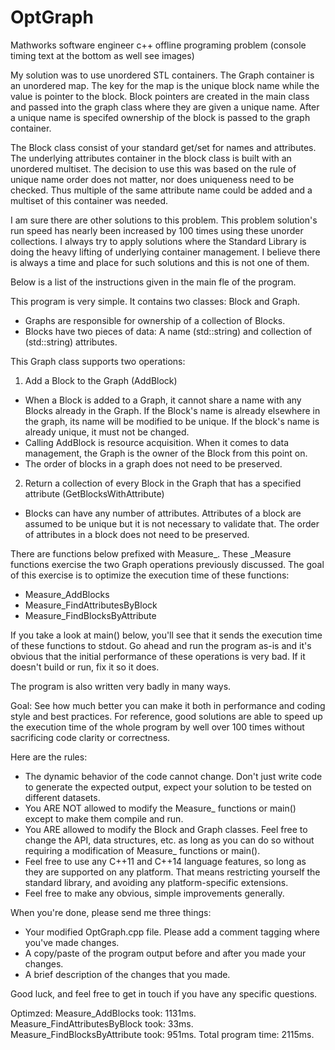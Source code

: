 # OptGraph
Mathworks software engineer c++ offline programing problem
(console timing text at the bottom as well see images)

My solution was to use unordered STL containers. The Graph container is an unordered map. The key for the map is the unique 
block name while the value is pointer to the block. Block pointers are created in the main class and passed into the graph class
where they are given a unique name. After a unique name is specifed ownership of the block is passed to the graph container.

The Block class consist of your standard get/set for names and attributes. The underlying attributes container in the block class
is built with an unordered multiset. The decision to use this was based on the rule of unique name order does not matter, nor does
uniqueness need to be checked. Thus multiple of the same attribute name could be added and a multiset of this container was needed.

I am sure there are other solutions to this problem. This problem solution's run speed has nearly been increased by 100 times using
these unorder collections. I always try to apply solutions where the Standard Library is doing the heavy lifting of underlying container 
management. I believe there is always a time and place for such solutions and this is not one of them.

Below is a list of the instructions given in the main fle of the program.

This program is very simple. It contains two classes: Block and Graph.

- Graphs are responsible for ownership of a collection of Blocks.
- Blocks have two pieces of data: A name (std::string) and collection of (std::string) attributes.

This Graph class supports two operations:

1. Add a Block to the Graph (AddBlock)
- When a Block is added to a Graph, it cannot share a name with any Blocks already in the Graph. If the Block's name is
already elsewhere in the graph, its name will be modified to be unique. If the block's name is already unique, it must
not be changed.
- Calling AddBlock is resource acquisition. When it comes to data management, the Graph is the owner of the Block from
this point on.
- The order of blocks in a graph does not need to be preserved.

2. Return a collection of every Block in the Graph that has a specified attribute (GetBlocksWithAttribute)

- Blocks can have any number of attributes. Attributes of a block are assumed to be unique but it is not necessary to
  validate that. The order of attributes in a block does not need to be preserved.

There are functions below prefixed with Measure_. These _Measure functions exercise the two Graph operations previously
discussed. The goal of this exercise is to optimize the execution time of these functions:

- Measure_AddBlocks
- Measure_FindAttributesByBlock
- Measure_FindBlocksByAttribute

If you take a look at main() below, you'll see that it sends the execution time of these functions to stdout. Go ahead and
run the program as-is and it's obvious that the initial performance of these operations is very bad. If it doesn't build or
run, fix it so it does.

The program is also written very badly in many ways.

Goal: See how much better you can make it both in performance and coding style and best practices.
For reference, good solutions are able to speed up the execution time of the whole program by well
over 100 times without sacrificing code clarity or correctness.

Here are the rules:

- The dynamic behavior of the code cannot change. Don't just write code to generate the expected output, expect your solution
to be tested on different datasets.
- You ARE NOT allowed to modify the Measure_ functions or main() except to make them compile and run.
- You ARE allowed to modify the Block and Graph classes. Feel free to change the API, data structures, etc. as long as you can
do so without requiring a modification of Measure_ functions or main().
- Feel free to use any C++11 and C++14 language features, so long as they are supported on any platform. That means
  restricting yourself the standard library, and avoiding any platform-specific extensions.
- Feel free to make any obvious, simple improvements generally.

When you're done, please send me three things:

- Your modified OptGraph.cpp file. Please add a comment tagging where you've made changes.
- A copy/paste of the program output before and after you made your changes.
- A brief description of the changes that you made.

Good luck, and feel free to get in touch if you have any specific questions.


Optimzed:
Measure_AddBlocks took: 1131ms.
Measure_FindAttributesByBlock took: 33ms.
Measure_FindBlocksByAttribute took: 951ms.
Total program time: 2115ms.
